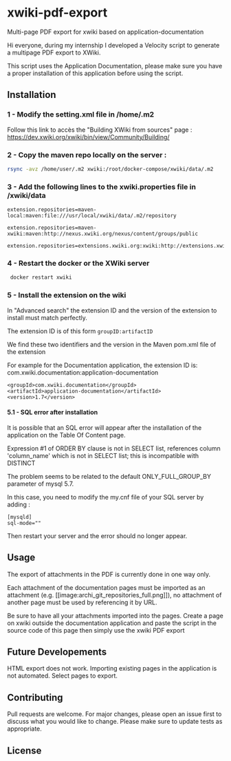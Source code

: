 # xwiki-pdf-export
Multi-page PDF export for xwiki based on application-documentation

Hi everyone, during my internship I developed a Velocity script to generate a multipage PDF export to XWiki.

This script uses the Application Documentation, please make sure you have a proper installation of this application before using the script.

## Installation

### 1 - Modify the setting.xml file in /home/.m2

Follow this link to accès the "Building XWiki from sources" page : https://dev.xwiki.org/xwiki/bin/view/Community/Building/

### 2 - Copy the maven repo locally on the server  :
```bash
rsync -avz /home/user/.m2 xwiki:/root/docker-compose/xwiki/data/.m2
```

### 3 - Add the following lines to the xwiki.properties file in /xwiki/data
```
extension.repositories=maven-local:maven:file:///usr/local/xwiki/data/.m2/repository

extension.repositories=maven-xwiki:maven:http://nexus.xwiki.org/nexus/content/groups/public

extension.repositories=extensions.xwiki.org:xwiki:http://extensions.xwiki.org/xwiki/rest/
```

### 4 - Restart the docker or the XWiki server
```bash
 docker restart xwiki 
```

### 5 - Install the extension on the wiki

In "Advanced search" the extension ID and the version of the extension to install must match perfectly.

The extension ID is of this form ``groupID:artifactID``

We find these two identifiers and the version in the Maven pom.xml file of the extension

For example for the Documentation application, the extension ID is: com.xwiki.documentation:application-documentation

```
<groupId>com.xwiki.documentation</groupId>
<artifactId>application-documentation</artifactId>
<version>1.7</version>
```
#### 5.1 - SQL error after installation

It is possible that an SQL error will appear after the installation of the application on the Table Of Content page.

Expression #1 of ORDER BY clause is not in SELECT list, references column 'column_name' which is not in SELECT list; this is incompatible with DISTINCT

The problem seems to be related to the default ONLY_FULL_GROUP_BY parameter of mysql 5.7.

In this case, you need to modify the my.cnf file of your SQL server by adding :
```
[mysqld]
sql-mode=""
```
Then restart your server and the error should no longer appear.

## Usage

The export of attachments in the PDF is currently done in one way only.

Each attachment of the documentation pages must be imported as an attachment (e.g. [[image:archi_git_repositories_full.png]]), no attachment of another page must be used by referencing it by URL.

Be sure to have all your attachments imported into the pages.
Create a page on xwiki outside the documentation application and paste the script in the source code of this page then simply use the xwiki PDF export

## Future Developements

HTML export does not work.
Importing existing pages in the application is not automated.
Select pages to export.

## Contributing
Pull requests are welcome. For major changes, please open an issue first to discuss what you would like to change.
Please make sure to update tests as appropriate.

## License

